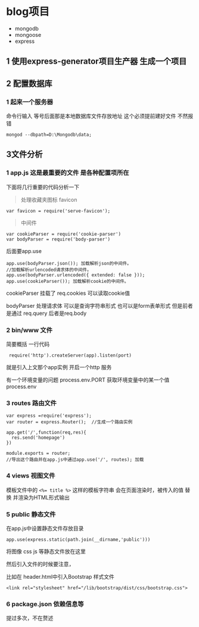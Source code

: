 # blog项目
* mongodb
* mongoose
* express

## 1 使用express-generator项目生产器 生成一个项目



## 2 配置数据库

### 1 起来一个服务器

命令行输入  等号后面那是本地数据库文件存放地址 这个必须提前建好文件 不然报错

```
mongod --dbpath=D:\Mongodb\data;
```

## 3文件分析

### 1  app.js  这是最重要的文件 是各种配置项所在

下面将几行重要的代码分析一下

>处理收藏夹图标 favicon

```
var favicon = require('serve-favicon');

```

> 中间件

```
var cookieParser = require('cookie-parser')
var bodyParser = require('body-parser')

```
后面要app.use
```
app.use(bodyParser.json()); 加载解析json的中间件。
//加载解析urlencoded请求体的中间件。
app.use(bodyParser.urlencoded({ extended: false }));
app.use(cookieParser()); 加载解析cookie的中间件。
```

cookieParser  挂载了 req.cookies   可以读取cookie值

bodyParser 处理请求体  可以是查询字符串形式 也可以是form表单形式
但是前者是通过 req.query  后者是req.body

### 2 bin/www 文件


简要概括 一行代码
```
 require('http').createServer(app).listen(port)
```
就是引入上文那个app实例 开启一个http 服务


有一个环境变量的问题 process.env.PORT
获取环境变量中的某一个值 process.env



### 3 routes 路由文件

```
var express =require('express');
var router = express.Router();  //生成一个路由实例

app.get('/',function(req,res){
  res.send('homepage')
})

module.exports = router;
//导出这个路由并在app.js中通过app.use('/', routes); 加载
```
### 4 views 视图文件

模板文件中的 ``` <%= title %> ```  这样的模板字符串 会在页面渲染时，被传入的值
替换 并渲染为HTML形式输出


### 5 public 静态文件


在app.js中设置静态文件存放目录
```
app.use(express.static(path.join(__dirname,'public')))

```
将图像 css js 等静态文件放在这里

然后引入文件的时候要注意，

比如在 header.html中引入Bootstrap 样式文件
```
<link rel="stylesheet" href="/lib/bootstrap/dist/css/bootstrap.css">

```

### 6 package.json  依赖信息等

提过多次，不在赘述




